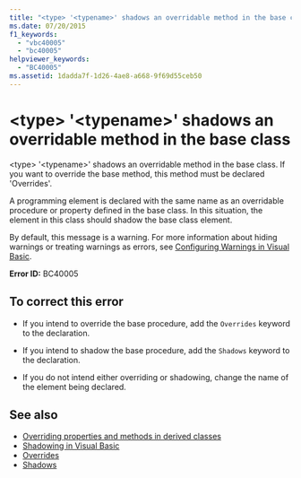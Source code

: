 ```yaml
---
title: "<type> '<typename>' shadows an overridable method in the base class"
ms.date: 07/20/2015
f1_keywords: 
  - "vbc40005"
  - "bc40005"
helpviewer_keywords: 
  - "BC40005"
ms.assetid: 1dadda7f-1d26-4ae8-a668-9f69d55ceb50
---
```

# \<type> '\<typename>' shadows an overridable method in the base class
\<type> '\<typename>' shadows an overridable method in the base class. If you want to override the base method, this method must be declared 'Overrides'.  
  
 A programming element is declared with the same name as an overridable procedure or property defined in the base class. In this situation, the element in this class should shadow the base class element.  
  
 By default, this message is a warning. For more information about hiding warnings or treating warnings as errors, see [Configuring Warnings in Visual Basic](/visualstudio/ide/configuring-warnings-in-visual-basic).  
  
 **Error ID:** BC40005  
  
## To correct this error  
  
- If you intend to override the base procedure, add the `Overrides` keyword to the declaration.  
  
- If you intend to shadow the base procedure, add the `Shadows` keyword to the declaration.  
  
- If you do not intend either overriding or shadowing, change the name of the element being declared.  
  
## See also

- [Overriding properties and methods in derived classes](../programming-guide/language-features/objects-and-classes/inheritance-basics.md#overriding-properties-and-methods-in-derived-classes)
- [Shadowing in Visual Basic](../programming-guide/language-features/declared-elements/shadowing.md)
- [Overrides](../language-reference/modifiers/overrides.md)
- [Shadows](../language-reference/modifiers/shadows.md)
